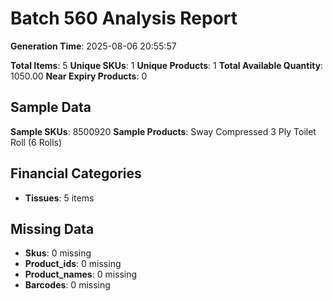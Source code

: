 # Batch 560 Analysis Report

**Generation Time**: 2025-08-06 20:55:57

**Total Items**: 5
**Unique SKUs**: 1
**Unique Products**: 1
**Total Available Quantity**: 1050.00
**Near Expiry Products**: 0

## Sample Data
**Sample SKUs**: 8500920
**Sample Products**: Sway Compressed 3 Ply Toilet Roll (6 Rolls)

## Financial Categories
- **Tissues**: 5 items

## Missing Data
- **Skus**: 0 missing
- **Product_ids**: 0 missing
- **Product_names**: 0 missing
- **Barcodes**: 0 missing
